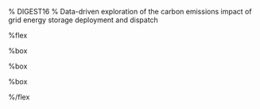 % DIGEST16
% Data-driven exploration of the carbon emissions impact of grid energy storage deployment and dispatch

%flex

[](News)%box

[](Research)%box

[](People)%box

%/flex
